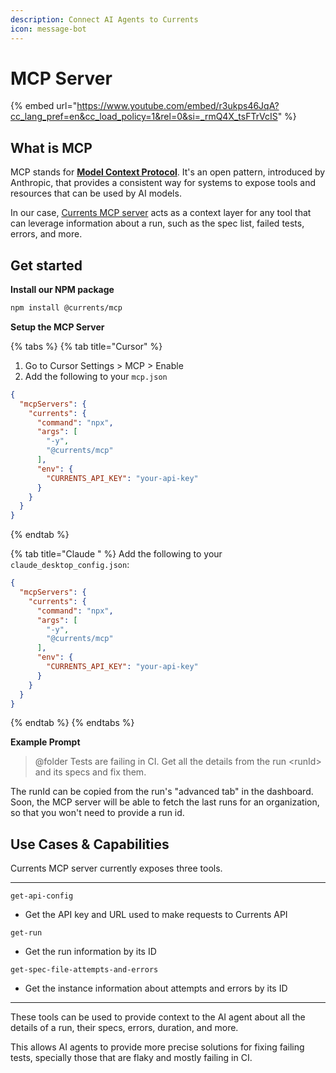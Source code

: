 ```yaml
---
description: Connect AI Agents to Currents
icon: message-bot
---
```


# MCP Server

{% embed url="https://www.youtube.com/embed/r3ukps46JqA?cc_lang_pref=en&cc_load_policy=1&rel=0&si=_rmQ4X_tsFTrVcIS" %}

## What is MCP

MCP stands for [**Model Context Protocol**](https://modelcontextprotocol.io/introduction). It's an open pattern, introduced by Anthropic, that provides a consistent way for systems to expose tools and resources that can be used by AI models.

In our case, [Currents MCP server](https://github.com/currents-dev/currents-mcp) acts as a context layer for any tool that can leverage information about a run, such as the spec list, failed tests, errors, and more.

## Get started

**Install our NPM package**

```bash
npm install @currents/mcp
```

**Setup the MCP Server**

{% tabs %}
{% tab title="Cursor" %}
1. Go to Cursor Settings > MCP > Enable
2. Add the following to your `mcp.json`&#x20;

```json
{
  "mcpServers": {
    "currents": {
      "command": "npx",
      "args": [
        "-y",
        "@currents/mcp"
      ],
      "env": {
        "CURRENTS_API_KEY": "your-api-key"
      }
    }
  }
}
```
{% endtab %}

{% tab title="Claude " %}
Add the following to your `claude_desktop_config.json`:

```json
{
  "mcpServers": {
    "currents": {
      "command": "npx",
      "args": [
        "-y",
        "@currents/mcp"
      ],
      "env": {
        "CURRENTS_API_KEY": "your-api-key"
      }
    }
  }
}
```
{% endtab %}
{% endtabs %}

**Example Prompt**

> @folder Tests are failing in CI. Get all the details from the run \<runId> and its specs and fix them.

The runId can be copied from the run's "advanced tab" in the dashboard. Soon, the MCP server will be able to fetch the last runs for an organization, so that you won't need to provide a run id.

## Use Cases & Capabilities

Currents MCP server currently exposes three tools.

***

`get-api-config`&#x20;

* Get the API key and URL used to make requests to Currents API

`get-run`

* Get the run information by its ID

`get-spec-file-attempts-and-errors`

* Get the instance information about attempts and errors by its ID

***

These tools can be used to provide context to the AI agent about all the details of a run, their specs, errors, duration, and more.&#x20;

This allows AI agents to provide more precise solutions for fixing failing tests, specially those that are flaky and mostly failing in CI.
